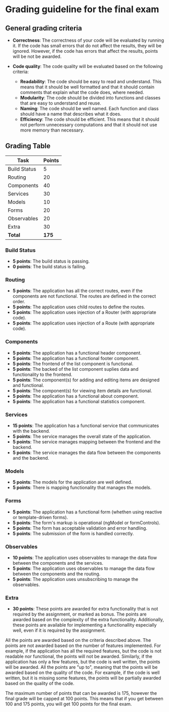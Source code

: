 # Grading guideline for the final exam

## General grading criteria

- **Correctness**: The correctness of your code will be evaluated by running it. If the code has small errors that do not affect the results, they will be ignored. However, if the code has errors that affect the results, points will be not be awarded.

- **Code quality**: The code quality will be evaluated based on the following criteria:
  - **Readability**: The code should be easy to read and understand. This means that it should be well formatted and that it should contain comments that explain what the code does, where needed.
  - **Modularity**: The code should be divided into functions and classes that are easy to understand and reuse.
  - **Naming**: The code should be well named. Each function and class should have a name that describes what it does.
  - **Efficiency**: The code should be efficient. This means that it should not perform unnecessary computations and that it should not use more memory than necessary.


## Grading Table

| Task | Points |
| ---- | ------ |
| Build Status | 5 |
| Routing | 20 |
| Components | 40 |
| Services | 30 |
| Models | 10 |
| Forms | 20 |
| Observables | 20 |
| Extra | 30 |
| **Total** | **175** |

### Build Status

- **5 points**: The build status is passing.
- **0 points**: The build status is failing.

### Routing

- **5 points**: The application has all the correct routes, even if the components are not functional. The routes are defined in the correct order.
- **5 points**: The application uses child routes to define the routes.
- **5 points**: The application uses injection of a Router (with appropriate code).
- **5 points**: The application uses injection of a Route (with appropriate code).

### Components

- **5 points**: The application has a functional header component.
- **5 points**: The application has a functional footer component.
- **5 points**: The frontend of the list component is functional.
- **5 points**: The backed of the list component suplies data and functionality to the frontend.
- **5 points**: The component(s) for adding and editing items are designed and functional.
- **5 points**: The component(s) for viewing item details are functional.
- **5 points**: The application has a functional about component.
- **5 points**: The application has a functional statistics component.

### Services

- **15 points**: The application has a functional service that communicates with the backend.
- **5 points**: The service manages the overall state of the application.
- **5 points**: The service manages mapping between the frontend and the backend.
- **5 points**: The service manages the data flow between the components and the backend.

### Models

- **5 points**: The models for the application are well defined.
- **5 points**: There is mapping functionality that manages the models.

### Forms

- **5 points**: The application has a functional form (whethen using reactive or template-driven forms).
- **5 points**: The form's markup is operational (ngModel or formControls).
- **5 points**: The form has acceptable validation and error handling.
- **5 points**: The submission of the form is handled correctly.

### Observables

- **10 points**: The application uses observables to manage the data flow between the components and the services.
- **5 points**: The application uses observables to manage the data flow between the components and the routing.
- **5 points**: The application uses unsubscribing to manage the observables.

### Extra

- **30 points**: These points are awarded for extra functionality that is not required by the assignment, or marked as bonus. The points are awarded based on the complexity of the extra functionality. Additionally, these points are available for implementing a functionallity especially well, even if it is required by the assignment.


All the points are awarded based on the criteria described above. The points are not awarded based on the number of features implemented. For example, if the application has all the required features, but the code is not readable nor functional, the points will not be awarded. Similarly, if the application has only a few features, but the code is well written, the points will be awarded. All the points are "up to", meaning that the points will be awarded based on the quality of the code. For example, if the code is well written, but it is missing some features, the points will be partially awarded based on the quality of the code.

The maximum number of points that can be awarded is 175, however the final grade will be capped at 100 points. This means that if you get between 100 and 175 points, you will get 100 points for the final exam.
